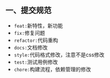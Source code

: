 ## 一、提交规范

+ `feat:`新特性，新功能
+ `fix:`修复问题
+ `refactor:`代码重构
+ `docs:`文档修改
+ `style:`代码格式修改，注意不是css修改
+ `test:`测试用例修改
+ `chore:`构建流程，依赖管理的修改